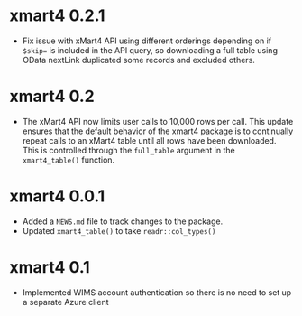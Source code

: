 # xmart4 0.2.1

* Fix issue with xMart4 API using different orderings depending on if `$skip=` is included in the API query, so downloading a full table using OData nextLink duplicated some records and excluded others.

# xmart4 0.2

* The xMart4 API now limits user calls to 10,000 rows per call. This update ensures that the default behavior of the xmart4 package is to continually repeat calls to an xMart4 table until all rows have been downloaded. This is controlled through the `full_table` argument in the `xmart4_table()` function.

# xmart4 0.0.1

* Added a `NEWS.md` file to track changes to the package.
* Updated `xmart4_table()` to take `readr::col_types()`

# xmart4 0.1

* Implemented WIMS account authentication so there is no need to set up a separate Azure client

